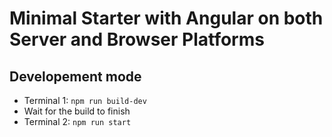 # Minimal Starter with Angular on both Server and Browser Platforms

## Developement mode
* Terminal 1: ```npm run build-dev```
* Wait for the build to finish
* Terminal 2: ```npm run start```
